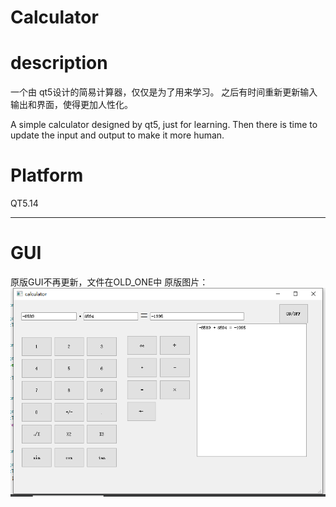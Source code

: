 # Calculator

# description
一个由 qt5设计的简易计算器，仅仅是为了用来学习。
之后有时间重新更新输入输出和界面，使得更加人性化。

A simple calculator designed by qt5, just for learning.
Then there is time to update the input and output to make it more human.

# Platform
QT5.14

---
# GUI

原版GUI不再更新，文件在OLD_ONE中
原版图片：
![图1](show/初版GUI.png)

